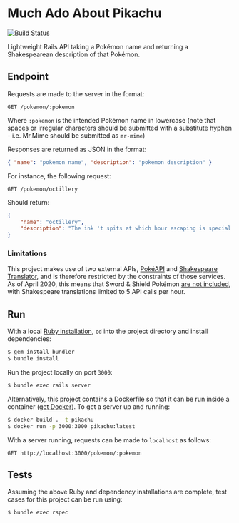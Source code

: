 # Much Ado About Pikachu
[![Build Status](https://travis-ci.com/archmagos/much-ado-about-pikachu.svg?token=BoqcCqYc4GN4fzLWfo66&branch=master)](https://travis-ci.com/archmagos/much-ado-about-pikachu)


Lightweight Rails API taking a Pokémon name and returning a Shakespearean description of that Pokémon.

## Endpoint

Requests are made to the server in the format:
```http
GET /pokemon/:pokemon
```
Where `:pokemon` is the intended Pokémon name in lowercase (note that spaces or irregular characters should be submitted with a substitute hyphen - i.e. Mr.Mime should be submitted as `mr-mime`)

Responses are returned as JSON in the format:

```json
{ "name": "pokemon name", "description": "pokemon description" }
```

For instance, the following request:

```http
GET /pokemon/octillery
```

Should return:

```json
{
    "name": "octillery",
    "description": "The ink 't spits at which hour escaping is special. 't enwheels a substance yond dulls the sense of smelleth,  so pokémon with keen noses receiveth did lose."
}
```

### Limitations

This project makes use of two external APIs, [PokéAPI](https://pokeapi.co/docs/v2.html/) and [Shakespeare Translator](https://funtranslations.com/api/shakespeare), and is therefore restricted by the constraints of those services. As of April 2020, this means that Sword & Shield Pokémon [are not included](https://github.com/PokeAPI/pokeapi/issues/460), with Shakespeare translations limited to 5 API calls per hour.

## Run
With a local [Ruby installation](https://www.ruby-lang.org/en/documentation/installation/), `cd` into the project directory and install dependencies:
```bash
$ gem install bundler
$ bundle install
```
Run the project locally on port `3000`:

```bash
$ bundle exec rails server
```
Alternatively, this project contains a Dockerfile so that it can be run inside a container ([get Docker](https://docs.docker.com/get-docker/)). To get a server up and running:
```bash
$ docker build . -t pikachu
$ docker run -p 3000:3000 pikachu:latest
```
With a server running, requests can be made to `localhost` as follows:

```http
GET http://localhost:3000/pokemon/:pokemon
```

## Tests
Assuming the above Ruby and dependency installations are complete, test cases for this project can be run using:

```bash
$ bundle exec rspec
```
